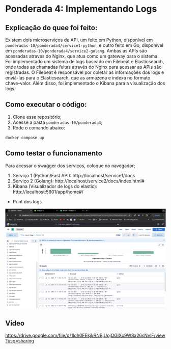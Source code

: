 # Ponderada 4: Implementando Logs

## Explicação do quee foi feito:

Existem dois microserviços de API, um feito em Python, disponível em `ponderadas-10/ponderada4/service1-python`, e outro feito em Go, disponível em `ponderadas-10/ponderada4/service2-golang`. Ambas as APIs são acessadas através do Nginx, que atua como um gateway para o sistema. Foi implementado um sistema de logs baseado em Filebeat e Elasticsearch, onde todas as chamadas feitas através do Nginx para acessar as APIs são registradas. O Filebeat é responsável por coletar as informações dos logs e enviá-las para o Elasticsearch, que as armazena e indexa no formato chave-valor. Além disso, foi implementado o Kibana para a visualização dos logs.

## Como executar o código:

1. Clone esse repositório;
2. Acesse a pasta `ponderadas-10/ponderada4`;
3. Rode o comando abaixo:
```
docker compose up
```

## Como testar o funcionamento

Para acessar o swagger dos serviços, coloque no navegador;

1. Serviço 1 (Python/Fast API): http://localhost/service1/docs
2. Serviço 2 (Golang): http://localhost/service2/docs/index.html#
3. Kibana (Visualizador de logs do elastic): http://localhost:5601/app/home#/

- Print dos logs

<img src="./print-kibana.png" />

## Video

https://drive.google.com/file/d/1ldh0FEkjkRNBjUpjQGIXc9W8x26sNvlF/view?usp=sharing